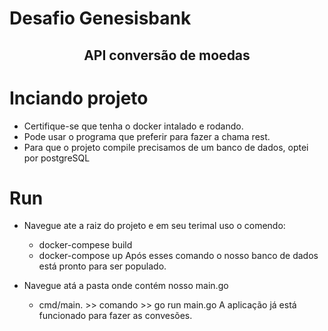 # Desafio Genesisbank

<h2 align="center"> API conversão de moedas </h1>

# Inciando projeto
- Certifique-se que tenha o docker intalado e rodando.
- Pode usar o programa que preferir para fazer a chama rest.
- Para que o projeto compile precisamos de um banco de dados, optei por postgreSQL

# Run
- Navegue ate a raiz do projeto e em seu terimal uso o comendo:
    - docker-compese build
    - docker-compose up
Após esses comando o nosso banco de dados está pronto para ser populado.

- Navegue atá a pasta onde contém nosso main.go
    - cmd/main. >> comando >> go run main.go
A aplicação já está funcionado para fazer as convesões.




